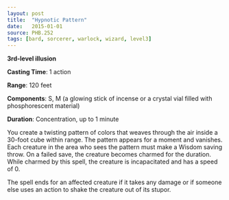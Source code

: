 ```yaml
---
layout: post
title:  "Hypnotic Pattern"
date:   2015-01-01
source: PHB.252
tags: [bard, sorcerer, warlock, wizard, level3]
---
```


**3rd-level illusion**

**Casting Time**: 1 action

**Range**: 120 feet

**Components**: S, M (a glowing stick of incense or a crystal vial filled with phosphorescent material)

**Duration**: Concentration, up to 1 minute

You create a twisting pattern of colors that weaves through the air inside a 30-foot cube within range. The pattern appears for a moment and vanishes. Each creature in the area who sees the pattern must make a Wisdom saving throw. On a failed save, the creature becomes charmed for the duration. While charmed by this spell, the creature is incapacitated and has a speed of 0.

The spell ends for an affected creature if it takes any damage or if someone else uses an action to shake the creature out of its stupor.
